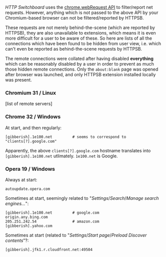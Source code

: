 _HTTP Switchboard_ uses the [chrome.webRequest API](http://developer.chrome.com/extensions/webRequest.html) to filter/report net requests. However, anything which is not passed to the above API by your Chromium-based browser can not be filtered/reported by HTTPSB.

These requests are not merely behind-the-scene (which are reported by HTTPSB), they are also unavailable to extensions, which means it is even more difficult for a user to be aware of these. So here are lists of all the connections which have been found to be hidden from user view, i.e. which can't even be reported as behind-the-scene requests by HTTPSB.

The remote connections were collated after having disabled **everything** which can be reasonably disabled by a user in order to prevent as much those hidden remote connections. Only the `about:blank` page was opened after browser was launched, and only HTTPSB extension installed locally was present.

### Chromium 31 / Linux

[list of remote servers]

### Chrome 32 / Windows

At start, and then regularly:

```
[gibberish].1e100.net         # seems to correspond to "clients[?].google.com"
```

Apparently, the above `clients[?].google.com` hostname translates into `[gibberish].1e100.net` utlimately. `1e100.net` is Google.

### Opera 19 / Windows

Always at start:
```
autoupdate.opera.com
```

Sometimes at start, seemingly related to "_Settings_/_Search_/_Manage search engines..._":
```
[gibberish].1e100.net         # google.com
origin.any.bing.com
205.251.242.54                # amazon.com
[gibberish].yahoo.com
```

Sometimes at start (related to "_Settings_/_Start page_/_Preload Discover contents_"?:
```
[gibberish].jfk1.r.cloudfront.net:49504
```